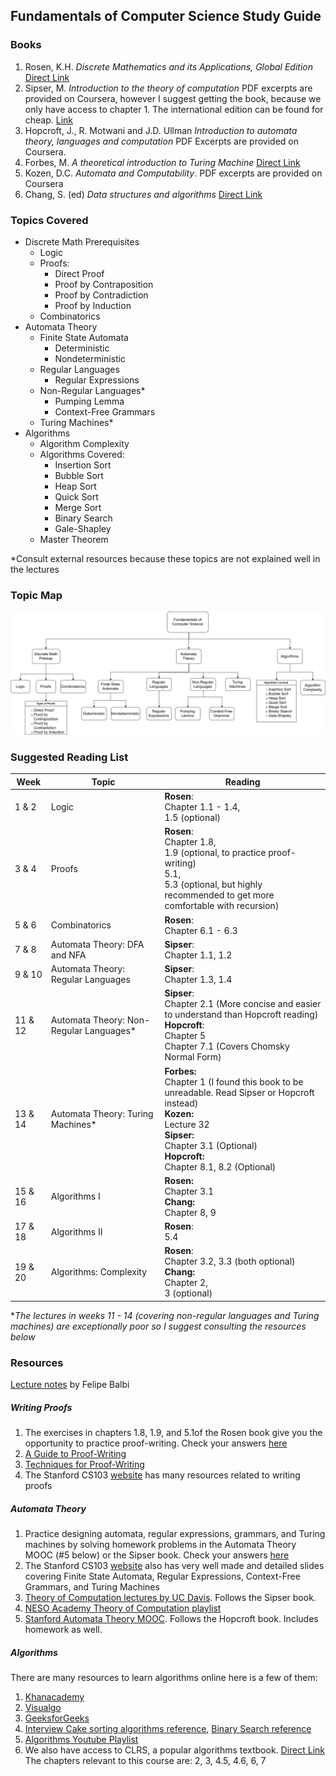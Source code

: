 ## Fundamentals of Computer Science Study Guide



### Books

1. Rosen, K.H. *Discrete Mathematics and its Applications, Global Edition* [Direct Link](https://www.dawsonera.com/abstract/9780077151515)
2. Sipser, M. *Introduction to the theory of computation* PDF excerpts are provided on Coursera, however I suggest getting the book, because we only have access to chapter 1. The international edition can be found for cheap. [Link](https://biblio.co.uk/book/introduction-theory-computation-3-e-michael/d/813674725) 
3. Hopcroft, J., R. Motwani and J.D. Ullman *Introduction to automata theory, languages and computation* PDF Excerpts are provided on Coursera.
4. Forbes, M. *A theoretical introduction to Turing Machine* [Direct Link](https://www.dawsonera.com/abstract/9788132316909)
5. Kozen, D.C. *Automata and Computability*. PDF excerpts are provided on Coursera
6. Chang, S. (ed) *Data structures and algorithms* [Direct Link](https://ebookcentral.proquest.com/lib/londonww/detail.action?docID=1223927)

### Topics Covered

* Discrete Math Prerequisites
  * Logic
  * Proofs:
    * Direct Proof
    * Proof by Contraposition
    * Proof by Contradiction
    * Proof by Induction
  * Combinatorics
* Automata Theory
  * Finite State Automata
    * Deterministic
    * Nondeterministic
  * Regular Languages
    * Regular Expressions
  * Non-Regular Languages*
    * Pumping Lemma
    * Context-Free Grammars
  * Turing Machines*
* Algorithms
  * Algorithm Complexity
  * Algorithms Covered:
    * Insertion Sort
    * Bubble Sort
    * Heap Sort
    * Quick Sort
    * Merge Sort
    * Binary Search
    * Gale-Shapley
  * Master Theorem

*Consult external resources because these topics are not explained well in the lectures

### Topic Map

<img src="/FCS-concept-map.png" alt="Topic Map" style="zoom:150%;" />



### Suggested Reading List

| Week    | Topic                                   | Reading                                                      |
| ------- | --------------------------------------- | ------------------------------------------------------------ |
| 1 & 2   | Logic                                   | **Rosen**:<br />Chapter 1.1 - 1.4, <br />1.5 (optional)      |
| 3 & 4   | Proofs                                  | **Rosen**:<br />Chapter 1.8,<br />1.9 (optional, to practice proof-writing)<br />5.1,<br />5.3 (optional, but highly recommended to get more comfortable with recursion) |
| 5 & 6   | Combinatorics                           | **Rosen**:<br />Chapter 6.1 - 6.3                            |
| 7 & 8   | Automata Theory: DFA and NFA            | **Sipser**: <br />Chapter 1.1, 1.2                           |
| 9 & 10  | Automata Theory: Regular Languages      | **Sipser**:<br />Chapter 1.3, 1.4                            |
| 11 & 12 | Automata Theory: Non-Regular Languages* | **Sipser**:<br />Chapter 2.1 (More concise and easier to understand than Hopcroft reading)<br />**Hopcroft**:<br />Chapter 5<br />Chapter 7.1 (Covers Chomsky Normal Form) |
| 13 & 14 | Automata Theory: Turing Machines*       | **Forbes:**<br />Chapter 1 (I found this book to be unreadable. Read Sipser or Hopcroft instead)<br />**Kozen:**<br />Lecture 32<br />**Sipser:**<br />Chapter 3.1 (Optional)<br />**Hopcroft:**<br />Chapter 8.1, 8.2 (Optional) |
| 15 & 16 | Algorithms I                            | **Rosen:**<br />Chapter 3.1<br />**Chang:**<br />Chapter 8, 9 |
| 17 & 18 | Algorithms II                           | **Rosen**:<br /> 5.4                                         |
| 19 & 20 | Algorithms: Complexity                  | **Rosen**: <br />Chapter 3.2, 3.3 (both optional)<br />**Chang:**<br />Chapter 2,<br />3 (optional) |

**The lectures in weeks 11 - 14 (covering non-regular languages and Turing machines) are exceptionally poor so I suggest consulting the resources below*

### Resources

[Lecture notes](https://github.com/world-class/REPL/blob/master/notes/fundamentals_of_computer_science/students_notes/felipe_balbi/notes.pdf) by Felipe Balbi

##### Writing Proofs

1. The exercises in chapters 1.8, 1.9, and 5.1of the Rosen book give you the opportunity to practice proof-writing. Check your answers [here](https://www.slader.com/textbook/9780071315012-discrete-mathematics-and-its-applications-global-edition-7th-edition/)
2. [A Guide to Proof-Writing](https://www.cs.ucy.ac.cy/~dzeina/courses/epl111/proofwriting.pdf)
3. [Techniques for Proof-Writing](http://math.umaine.edu/~weiss/TechniquesForProof.pdf)
4. The Stanford CS103 [website](http://web.stanford.edu/class/cs103/) has many resources related to writing proofs

##### Automata Theory

1. Practice designing automata, regular expressions, grammars, and Turing machines by solving homework problems in the Automata Theory MOOC (#5 below) or the Sipser book. Check your answers [here](https://www.slader.com/textbook/9781285401065-introduction-to-the-theory-of-computation-3rd-edition/)
2. The Stanford CS103 [website](http://web.stanford.edu/class/cs103/) also has very well made and detailed slides covering Finite State Automata, Regular Expressions, Context-Free Grammars, and Turing Machines
3. [Theory of Computation lectures by UC Davis](https://www.youtube.com/playlist?list=PLslgisHe5tBM8UTCt1f66oMkpmjCblzkt). Follows the Sipser book. 
4. [NESO Academy Theory of Computation playlist](https://www.youtube.com/playlist?list=PLBlnK6fEyqRgp46KUv4ZY69yXmpwKOIev) 
5. [Stanford Automata Theory MOOC](https://lagunita.stanford.edu/courses/course-v1:ComputerScience+Automata+SelfPaced/about). Follows the Hopcroft book. Includes homework as well.

##### Algorithms

There are many resources to learn algorithms online here is a few of them:

1. [Khanacademy](https://www.khanacademy.org/computing/computer-science/algorithms)
2. [Visualgo](https://visualgo.net/en)
3. [GeeksforGeeks](https://www.geeksforgeeks.org/)
4. [Interview Cake sorting algorithms reference](https://www.interviewcake.com/sorting-algorithm-cheat-sheet), [Binary Search reference](https://www.interviewcake.com/concept/python/binary-search) 
5. [Algorithms Youtube Playlist](https://www.youtube.com/playlist?list=PLDN4rrl48XKpZkf03iYFl-O29szjTrs_O)
6. We also have access to CLRS, a popular algorithms textbook. [Direct Link](https://www.dawsonera.com/abstract/9780262270830) 
   The chapters relevant to this course are: 2, 3, 4.5, 4.6, 6, 7
